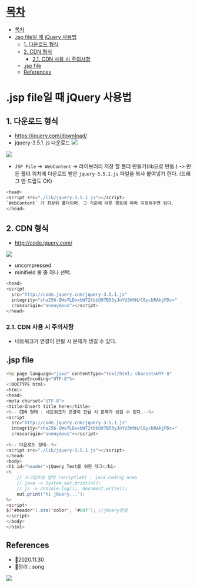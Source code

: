 # [목차](#목차)
- [목차](#목차)
- [.jsp file일 때 jQuery 사용법](#jsp-file일-때-jquery-사용법)
  - [1. 다운로드 형식](#1-다운로드-형식)
  - [2. CDN 형식](#2-cdn-형식)
    - [2.1. CDN 사용 시 주의사항](#21-cdn-사용-시-주의사항)
  - [.jsp file](#jsp-file)
  - [References](#references)

# .jsp file일 때 jQuery 사용법
## 1. 다운로드 형식
- https://jquery.com/download/
- jquery-3.5.1. js  다운로드
![](https://images.velog.io/images/withcolinsong/post/0348b3cb-a751-43f3-aa7d-0ca184024893/image.png)

![](https://images.velog.io/images/withcolinsong/post/3f38f93c-be48-4e4f-99f1-fa82fbb16b97/image.png)

- `JSP File` ->` WebContent` -> 라이브러리 저장 할 폴더 만들기(lib으로 만듦.) 
-> 만든 폴더 위치에 다운로드 받은 `jquery-3.5.1.js` 파일을 복사 붙여넣기 한다. 
(드래그 앤 드랍도 OK)

```java
<head>
<script src="./lib/jquery-3.5.1.js"></script> 
`WebContent` 가 최상위 폴더이며, 그 기준에 따른 경로에 따라 지정해주면 된다.
</head>
```


## 2. CDN 형식
- http://code.jquery.com/

![](https://images.velog.io/images/withcolinsong/post/72889714-e5c3-4278-9830-bad2819f2919/image.png)
- uncompressed
- minifield
둘 중 하나 선택.
```java
<head>
<script 
  src="http://code.jquery.com/jquery-3.5.1.js"
  integrity="sha256-QWo7LDvxbWT2tbbQ97B53yJnYU3WhH/C8ycbRAkjPDc="
  crossorigin="anonymous"></script>
</head>
```
### 2.1. CDN 사용 시 주의사항
- 네트워크가 연결이 안될 시 문제가 생길 수 있다.

## .jsp file
```java
<%@ page language="java" contentType="text/html; charset=UTF-8"
    pageEncoding="UTF-8"%> 
<!DOCTYPE html>
<html>
<head>
<meta charset="UTF-8">
<title>Insert title here</title>
<%-- CDN 형태 : 네트워크가 연결이 안될 시 문제가 생길 수 있다.--%>
<script 
  src="http://code.jquery.com/jquery-3.5.1.js"
  integrity="sha256-QWo7LDvxbWT2tbbQ97B53yJnYU3WhH/C8ycbRAkjPDc="
  crossorigin="anonymous"></script>
  
<%-- 다운로드 형태--%>  
<script src="./lib/jquery-3.5.1.js"></script>
</head>
<body>
<h1 id="header">jQuery Test를 위한 태그</h1>
<% 
	// 스크립트릿 영역 (scriptlet) : java coding area
	// java -> System.out.println();
	// js -> console.log();, document.write();
	out.print("hi jQuery...");
%>
<script>
$('#header').css('color', '#00f'); //jQuery문법
</script>
</body>
</html>
```


## References
- 🎈2020.11.30
- 🎈정리 : song

![](https://images.velog.io/images/withcolinsong/post/8dc5159f-5174-49f0-8cca-748d6cd38345/image.png)

